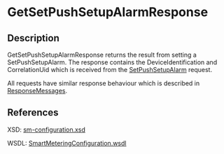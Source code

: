<!--
SPDX-FileCopyrightText: Contributors to the Documentation project

SPDX-License-Identifier: Apache-2.0
-->

# GetSetPushSetupAlarmResponse

## Description

GetSetPushSetupAlarmResponse returns the result from setting a SetPushSetupAlarm. The response contains the DeviceIdentification and CorrelationUid which is received from the [SetPushSetupAlarm](setpushsetupalarm.md) request.

All requests have similar response behaviour which is described in [ResponseMessages](../../responsemessages.md).

## References

XSD: [sm-configuration.xsd](https://github.com/OSGP/open-smart-grid-platform/blob/development/osgp/shared/osgp-ws-smartmetering/src/main/resources/schemas/sm-configuration.xsd)

WSDL: [SmartMeteringConfiguration.wsdl](https://github.com/OSGP/open-smart-grid-platform/blob/development/osgp/shared/osgp-ws-smartmetering/src/main/resources/SmartMeteringConfiguration.wsdl)


